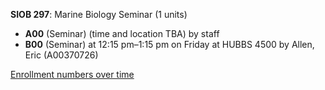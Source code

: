 **SIOB 297**: Marine Biology Seminar (1 units)

- **A00** (Seminar) (time and location TBA) by staff
- **B00** (Seminar) at 12:15 pm–1:15 pm on Friday at HUBBS 4500 by Allen, Eric (A00370726)

[Enrollment numbers over time](./SIOB297.tsv)
